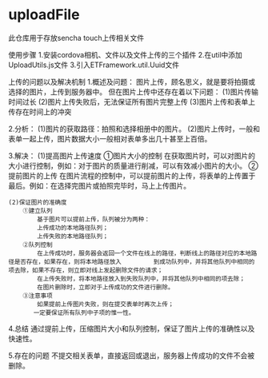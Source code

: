 uploadFile
==========

此仓库用于存放sencha touch上传相关文件

使用步骤
1.安装cordova相机、文件以及文件上传的三个插件
2.在util中添加UploadUtils.js文件
3.引入ETFramework.util.Uuid文件

上传的问题以及解决机制
1.概述及问题：
    图片上传，顾名思义，就是要将拍摄或选择的图片，上传到服务器中。
    但在图片上传中还存在着以下问题：
    (1)图片传输时间过长
    (2)图片上传失败后，无法保证所有图片完整上传
    (3)图片上传和表单上传存在时间上的冲突

2.分析：
    (1)图片的获取路径：拍照和选择相册中的图片。
    (2)图片上传时，一般和表单一起上传，图片数据大小一般相对表单多出几十甚至上百倍。
    
3.解决：
    (1)提高图片上传速度
         ①图片大小的控制
            在获取图片时，可以对图片的大小进行控制，例如：对于图片的质量进行削减，可以有效减小图片的大小。
         ②提前图片的上传
            在图片流程的控制中，可以提前图片的上传，将表单的上传置于最后。例如：在选择完图片或拍照完毕时，马上上传图片。
    
    (2)保证图片的准确度
        ①建立队列
            基于图片可以提前上传，队列被分为两种：
            上传成功的本地路径队列；
            上传失败的本地路径队列；
        ②队列控制
            在上传成功时，服务器会返回一个文件在线上的路径，判断线上的路径对应的本地路径是否存在，如果存在，则将本地路径放入         到成功队列中，并将其他队列中相同的项去除，如果不存在，则立即对线上发起删除文件的请求；
            在上传失败时，将本地路径放入到失败队列中，并将其他队列中相同的项去除；
            在图片删除时，立即对于上传成功的文件进行删除。
        ③注意事项
            如果提前上传图片失败，则在提交表单时再次上传；
           一定要保证所有队列中子项的惟一性。

4.总结
    通过提前上传，压缩图片大小和队列控制，保证了图片上传的准确性以及快速性。
      
5.存在的问题
    不提交相关表单，直接返回或退出，服务器上传成功的文件不会被删除。
